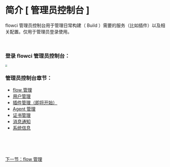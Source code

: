 # 简介 [ 管理员控制台 ]

flowci 管理员控制台用于管理日常构建（ Build ）需要的服务（比如插件）以及相关配置。仅用于管理员登录使用。

</br>

### 登录 flowci 管理员控制台：

<img src="https://images-cdn.shimo.im/qoU5liDGZac3Dm8v/admin_login.jpg" style="zoom:40%"></img>

### 管理员控制台章节：

- [ flow 管理 ](./admin_flow.md)
- [ 用户管理 ](./)
- [ 插件管理（即将开始）](./)
- [ Agent 管理 ](./)
- [ 证书管理 ](./)
- [ 消息通知 ](./)
- [ 系统信息 ](./)

<br/><br/><br/>

<a id="bom" href="./admin_flow.md">下一节：flow 管理 </a>

<link rel="stylesheet" rev="stylesheet" href="flow.css" type="text/css"/> 